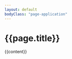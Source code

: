 ```yaml
---
layout: default
bodyClass: "page-application"
---
```


<div class="container pb-6 pt-6 pt-md-10 pb-md-10">
  <div class="row justify-content-start">
    <div class="col-12 col-md-8">
      <div class="service service-single">
        <h1 class="title">{{page.title}}</h1>
        <div class="content">{{content}}</div>
      </div>
    </div>
  </div>
</div>